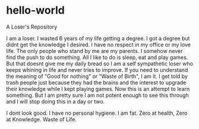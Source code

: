 # hello-world
A Loser's Repository

I am a loser. I wasted 6 years of my life getting a degree. I got a degree but didnt get the knowledge I desired. I have no respect in my office or my love life. The only people who stand by me are my parents. I somehow never find the push to do something. All I like to do is sleep, eat and play games. But that doesnt give me my daily bread so I am a self sympathetic loser who keeps whining in life and never tries to improve. If you need to understand the meaning of "Good for nothing" or "Waste of Birth", I am it. I get told by trash people just because they had the brains and the interest to upgrade their knowledge while I kept playing games. Now this is an attempt to learn something. But I am pretty sure I am not potent enough to see this through and I will stop doing this in a day or two.

I dont look good. I have no personal hygiene. I am fat. Zero at health, Zero at Knowledge. Waste of Life.
